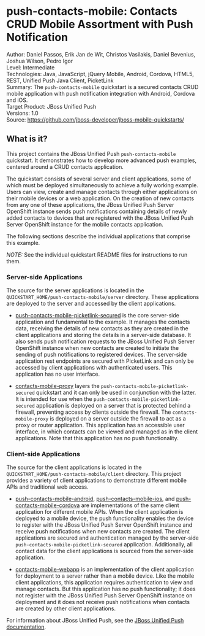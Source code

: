 push-contacts-mobile: Contacts CRUD Mobile Assortment with Push Notification
===========================================================
Author: Daniel Passos, Erik Jan de Wit, Christos Vasilakis, Daniel Bevenius, Joshua Wilson, Pedro Igor  
Level: Intermediate  
Technologies: Java, JavaScript, jQuery Mobile, Android, Cordova, HTML5, REST, Unified Push Java Client, PicketLink    
Summary: The `push-contacts-mobile` quickstart is a secured contacts CRUD mobile application with push notification integration with Android, Cordova and iOS.  
Target Product: JBoss Unified Push   
Versions: 1.0  
Source: <https://github.com/jboss-developer/jboss-mobile-quickstarts/>  

## What is it?

This project contains the JBoss Unified Push `push-contacts-mobile` quickstart. It demonstrates how to develop more advanced push examples, centered around a CRUD contacts application.

The quickstart consists of several server and client applications, some of which must be deployed simultaneously to achieve a fully working example. Users can view, create and manage contacts through either applications on their mobile devices or a web application. On the creation of new contacts from any one of these applications, the JBoss Unified Push Server OpenShift instance sends push notifications containing details of newly added contacts to devices that are registered with the JBoss Unified Push Server OpenShift instance for the mobile contacts application.

The following sections describe the individual applications that comprise this example.  

_NOTE:_ See the individual quickstart README files for instructions to run them.

### Server-side Applications

The source for the server applications is located in the `QUICKSTART_HOME/push-contacts-mobile/server` directory. These applications are deployed to the server and accessed by the client applications.

* [push-contacts-mobile-picketlink-secured](server/push-contacts-mobile-picketlink-secured/README.md) is the core server-side application and fundamental to the example. It manages the contacts data, receiving the details of new contacts as they are created in the client applications and storing the details in a server-side database. It also sends push notification requests to the JBoss Unified Push Server OpenShift instance when new contacts are created to initiate the sending of push notifications to registered devices. The server-side application rest endpoints are secured with PicketLink and can only be accessed by client applications with authenticated users. This application has no user interface.

* [contacts-mobile-proxy](server/contacts-mobile-proxy/README.md) layers the `push-contacts-mobile-picketlink-secured` quickstart and it can only be used in conjunction with the latter. It is intended for use when the `push-contacts-mobile-picketlink-secured` application is deployed on a server that is protected behind a firewall, preventing access by clients outside the firewall. The `contacts-mobile-proxy` is deployed on a server outside the firewall to act as a proxy or router application. This application has an accessible user interface, in which contacts can be viewed and managed as in the client applications. Note that this application has no push functionality. 


### Client-side Applications

The source for the client applications is located in the `QUICKSTART_HOME/push-contacts-mobile/client` directory. This project provides a variety of client applications to demonstrate different mobile APIs and traditional web access.

* [push-contacts-mobile-android](client/push-contacts-mobile-android/README.md), [push-contacts-mobile-ios](client/push-contacts-mobile-ios/README.md), and [push-contacts-mobile-cordova](client/push-contacts-mobile-cordova/README.md) are implementations of the same client application for different mobile APIs. When the client application is deployed to a mobile device, the push functionality enables the device to register with the JBoss Unified Push Server OpenShift instance and receive push notifications when new contacts are created. The client applications are secured and authentication managed by the server-side `push-contacts-mobile-picketlink-secured` application. Additionally, all contact data for the client applications is sourced from the server-side application. 

* [contacts-mobile-webapp](client/contacts-mobile-webapp/README.md) is an implementation of the client application for deployment to a server rather than a mobile device. Like the mobile client applications, this application requires authentication to view and manage contacts. But this application has no push functionality; it does not register with the JBoss Unified Push Server OpenShift instance on deployment and it does not receive push notifications when contacts are created by other client applications. 

For information about JBoss Unified Push, see the [JBoss Unified Push documentation](https://access.redhat.com/documentation/en-US/Red_Hat_JBoss_Unified_Push/).

